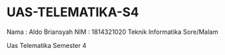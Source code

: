 # UAS-TELEMATIKA-S4
Nama : Aldo Briansyah
NIM   : 1814321020
Teknik Informatika Sore/Malam

Uas Telematika Semester 4
